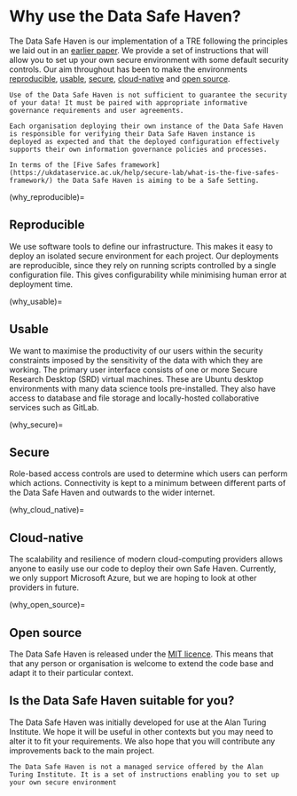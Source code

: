 # Why use the Data Safe Haven?

The Data Safe Haven is our implementation of a TRE following the principles we laid out in an [earlier paper](https://arxiv.org/abs/1908.08737).
We provide a set of instructions that will allow you to set up your own secure environment with some default security controls.
Our aim throughout has been to make the environments [reproducible](why_reproducible), [usable](why_usable), [secure](why_secure), [cloud-native](why_cloud_native) and [open source](why_open_source).

```{caution}
Use of the Data Safe Haven is not sufficient to guarantee the security of your data! It must be paired with appropriate informative governance requirements and user agreements.
```

```{caution}
Each organisation deploying their own instance of the Data Safe Haven is responsible for verifying their Data Safe Haven instance is deployed as expected and that the deployed configuration effectively supports their own information governance policies and processes.
```

```{tip}
In terms of the [Five Safes framework](https://ukdataservice.ac.uk/help/secure-lab/what-is-the-five-safes-framework/) the Data Safe Haven is aiming to be a Safe Setting.
```

(why_reproducible)=

## Reproducible

We use software tools to define our infrastructure.
This makes it easy to deploy an isolated secure environment for each project.
Our deployments are reproducible, since they rely on running scripts controlled by a single configuration file.
This gives configurability while minimising human error at deployment time.

(why_usable)=

## Usable

We want to maximise the productivity of our users within the security constraints imposed by the sensitivity of the data with which they are working.
The primary user interface consists of one or more Secure Research Desktop (SRD) virtual machines.
These are Ubuntu desktop environments with many data science tools pre-installed.
They also have access to database and file storage and locally-hosted collaborative services such as GitLab.

(why_secure)=

## Secure

Role-based access controls are used to determine which users can perform which actions.
Connectivity is kept to a minimum between different parts of the Data Safe Haven and outwards to the wider internet.

(why_cloud_native)=

## Cloud-native

The scalability and resilience of modern cloud-computing providers allows anyone to easily use our code to deploy their own Safe Haven.
Currently, we only support Microsoft Azure, but we are hoping to look at other providers in future.

(why_open_source)=

## Open source

The Data Safe Haven is released under the [MIT licence](https://opensource.org/licenses/MIT).
This means that that any person or organisation is welcome to extend the code base and adapt it to their particular context.

## Is the Data Safe Haven suitable for you?

The Data Safe Haven was initially developed for use at the Alan Turing Institute.
We hope it will be useful in other contexts but you may need to alter it to fit your requirements.
We also hope that you will contribute any improvements back to the main project.

```{warning}
The Data Safe Haven is not a managed service offered by the Alan Turing Institute. It is a set of instructions enabling you to set up your own secure environment
```